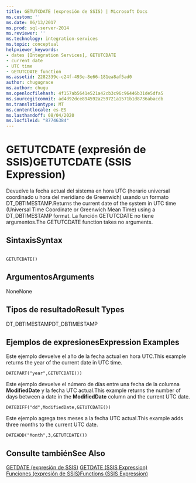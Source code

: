 ```yaml
---
title: GETUTCDATE (expresión de SSIS) | Microsoft Docs
ms.custom: ''
ms.date: 06/13/2017
ms.prod: sql-server-2014
ms.reviewer: ''
ms.technology: integration-services
ms.topic: conceptual
helpviewer_keywords:
- dates [Integration Services], GETUTCDATE
- current date
- UTC time
- GETUTCDATE function
ms.assetid: 2282339c-c24f-493e-8e66-181ea8af5ad0
author: chugugrace
ms.author: chugu
ms.openlocfilehash: 4f157ab5641e521a42cb3c96c96446b31de5dfa5
ms.sourcegitcommit: ad4d92dce894592a259721a1571b1d8736abacdb
ms.translationtype: MT
ms.contentlocale: es-ES
ms.lasthandoff: 08/04/2020
ms.locfileid: "87746384"
---
```

# <a name="getutcdate-ssis-expression"></a><span data-ttu-id="62716-102">GETUTCDATE (expresión de SSIS)</span><span class="sxs-lookup"><span data-stu-id="62716-102">GETUTCDATE (SSIS Expression)</span></span>
  <span data-ttu-id="62716-103">Devuelve la fecha actual del sistema en hora UTC (horario universal coordinado u hora del meridiano de Greenwich) usando un formato DT_DBTIMESTAMP.</span><span class="sxs-lookup"><span data-stu-id="62716-103">Returns the current date of the system in UTC time (Universal Time Coordinate or Greenwich Mean Time) using a DT_DBTIMESTAMP format.</span></span> <span data-ttu-id="62716-104">La función GETUTCDATE no tiene argumentos.</span><span class="sxs-lookup"><span data-stu-id="62716-104">The GETUTCDATE function takes no arguments.</span></span>  
  
## <a name="syntax"></a><span data-ttu-id="62716-105">Sintaxis</span><span class="sxs-lookup"><span data-stu-id="62716-105">Syntax</span></span>  
  
```  
  
GETUTCDATE()  
```  
  
## <a name="arguments"></a><span data-ttu-id="62716-106">Argumentos</span><span class="sxs-lookup"><span data-stu-id="62716-106">Arguments</span></span>  
 <span data-ttu-id="62716-107">None</span><span class="sxs-lookup"><span data-stu-id="62716-107">None</span></span>  
  
## <a name="result-types"></a><span data-ttu-id="62716-108">Tipos de resultado</span><span class="sxs-lookup"><span data-stu-id="62716-108">Result Types</span></span>  
 <span data-ttu-id="62716-109">DT_DBTIMESTAMP</span><span class="sxs-lookup"><span data-stu-id="62716-109">DT_DBTIMESTAMP</span></span>  
  
## <a name="expression-examples"></a><span data-ttu-id="62716-110">Ejemplos de expresiones</span><span class="sxs-lookup"><span data-stu-id="62716-110">Expression Examples</span></span>  
 <span data-ttu-id="62716-111">Este ejemplo devuelve el año de la fecha actual en hora UTC.</span><span class="sxs-lookup"><span data-stu-id="62716-111">This example returns the year of the current date in UTC time.</span></span>  
  
```  
DATEPART("year",GETUTCDATE())  
```  
  
 <span data-ttu-id="62716-112">Este ejemplo devuelve el número de días entre una fecha de la columna **ModifiedDate** y la fecha UTC actual.</span><span class="sxs-lookup"><span data-stu-id="62716-112">This example returns the number of days between a date in the **ModifiedDate** column and the current UTC date.</span></span>  
  
```  
DATEDIFF("dd",ModifiedDate,GETUTCDATE())  
```  
  
 <span data-ttu-id="62716-113">Este ejemplo agrega tres meses a la fecha UTC actual.</span><span class="sxs-lookup"><span data-stu-id="62716-113">This example adds three months to the current UTC date.</span></span>  
  
```  
DATEADD("Month",3,GETUTCDATE())  
```  
  
## <a name="see-also"></a><span data-ttu-id="62716-114">Consulte también</span><span class="sxs-lookup"><span data-stu-id="62716-114">See Also</span></span>  
 <span data-ttu-id="62716-115">[GETDATE &#40;expresión de SSIS&#41;](getdate-ssis-expression.md) </span><span class="sxs-lookup"><span data-stu-id="62716-115">[GETDATE &#40;SSIS Expression&#41;](getdate-ssis-expression.md) </span></span>  
 [<span data-ttu-id="62716-116">Funciones &#40;expresión de SSIS&#41;</span><span class="sxs-lookup"><span data-stu-id="62716-116">Functions &#40;SSIS Expression&#41;</span></span>](functions-ssis-expression.md)  
  
  

